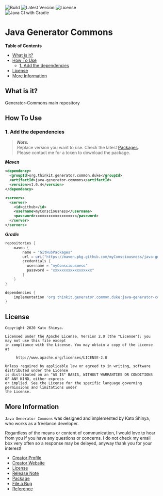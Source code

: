 ![Build](https://img.shields.io/badge/Build-Automated-2980b9.svg?style=for-the-badge)
![Latest Version](https://img.shields.io/badge/Latest_Version-v1.0.4-27ae60.svg?style=for-the-badge)
![License](https://img.shields.io/badge/License-Apache_2.0-e74c3c.svg?style=for-the-badge)</br>
![Java CI with Gradle](https://github.com/myConsciousness/java-generator-commons/workflows/Java%20CI%20with%20Gradle/badge.svg?branch=master)

# Java Generator Commons

<!-- START doctoc generated TOC please keep comment here to allow auto update -->
<!-- DON'T EDIT THIS SECTION, INSTEAD RE-RUN doctoc TO UPDATE -->
**Table of Contents**

- [What is it?](#what-is-it)
- [How To Use](#how-to-use)
  - [1. Add the dependencies](#1-add-the-dependencies)
- [License](#license)
- [More Information](#more-information)

<!-- END doctoc generated TOC please keep comment here to allow auto update -->

## What is it?

Generator-Commons main repository

## How To Use

### 1. Add the dependencies

> **_Note:_**</br>
> Replace version you want to use. Check the latest [Packages](https://github.com/myConsciousness/java-generator-commons/packages).</br>
> Please contact me for a token to download the package.

**_Maven_**

```xml
<dependency>
  <groupId>org.thinkit.generator.common.duke</groupId>
  <artifactId>java-generator-commons</artifactId>
  <version>v1.0.4</version>
</dependency>

<servers>
  <server>
    <id>github</id>
    <username>myConsciousness</username>
    <password>xxxxxxxxxxxxxxxxxx</password>
  </server>
</servers>
```

**_Gradle_**

```gradle
repositories {
    maven {
        name = "GitHubPackages"
        url = uri("https://maven.pkg.github.com/myConsciousness/java-generator-commons")
        credentials {
          username = "myConsciousness"
          password = "xxxxxxxxxxxxxxxxxx"
        }
    }
}

dependencies {
    implementation 'org.thinkit.generator.common.duke:java-generator-commons:v1.0.4'
}
```

## License

```license
Copyright 2020 Kato Shinya.

Licensed under the Apache License, Version 2.0 (the "License"); you may not use this file except
in compliance with the License. You may obtain a copy of the License at

     http://www.apache.org/licenses/LICENSE-2.0

Unless required by applicable law or agreed to in writing, software distributed under the License
is distributed on an "AS IS" BASIS, WITHOUT WARRANTIES OR CONDITIONS OF ANY KIND, either express
or implied. See the License for the specific language governing permissions and limitations under
the License.
```

## More Information

`Java Generator Commons` was designed and implemented by Kato Shinya, who works as a freelance developer.

Regardless of the means or content of communication, I would love to hear from you if you have any questions or concerns. I do not check my email box very often so a response may be delayed, anyway thank you for your interest!

- [Creator Profile](https://github.com/myConsciousness)
- [Creator Website](https://myconsciousness.github.io/)
- [License](https://github.com/myConsciousness/java-generator-commons/blob/master/LICENSE)
- [Release Note](https://github.com/myConsciousness/java-generator-commons/releases)
- [Package](https://github.com/myConsciousness/java-generator-commons/packages)
- [File a Bug](https://github.com/myConsciousness/java-generator-commons/issues)
- [Reference](https://myconsciousness.github.io/java-generator-commons/)
